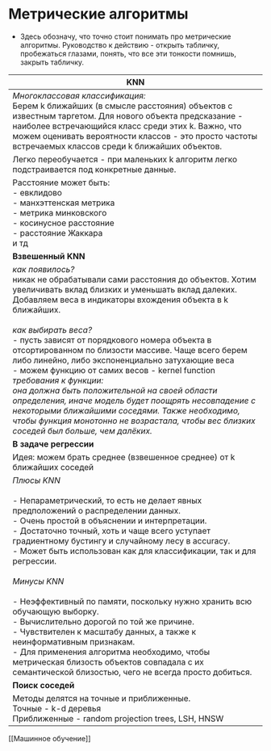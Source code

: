 # Метрические алгоритмы

- Здесь обозначу, что точно стоит понимать про метрические алгоритмы.
Руководство к действию - открыть табличку, пробежаться глазами, понять, что все эти тонкости помнишь, закрыть табличку.

| **KNN**                                                                                                                                                                                                                                                                                                                                                                                                                                                                                                                                                                                                                                                                                                                                                              |
| -------------------------------------------------------------------------------------------------------------------------------------------------------------------------------------------------------------------------------------------------------------------------------------------------------------------------------------------------------------------------------------------------------------------------------------------------------------------------------------------------------------------------------------------------------------------------------------------------------------------------------------------------------------------------------------------------------------------------------------------------------------------- |
| *Многоклассовая классификация:*<br>    Берем k ближайших (в смысле расстояния) объектов с известным таргетом. Для нового объекта предсказание - наиболее встречающийся класс среди этих k. Важно, что можем оценивать вероятности классов - это просто частоты встречаемых классов среди k ближайших объектов.                                                                                                                                                                                                                                                                                                                                                                                                                                                       |
| Легко переобучается - при маленьких k алгоритм легко подстраивается под конкретные данные.                                                                                                                                                                                                                                                                                                                                                                                                                                                                                                                                                                                                                                                                           |
| Расстояние может быть:<br>    - евклидово<br>    - манхэттенская метрика<br>    - метрика минковского <br>    - косинусное расстояние <br>    - расстояние Жаккара <br>    и тд                                                                                                                                                                                                                                                                                                                                                                                                                                                                                                                                                                                      |
| **Взвешенный KNN**                                                                                                                                                                                                                                                                                                                                                                                                                                                                                                                                                                                                                                                                                                                                                   |
| *как появилось?*<br>    никак не обрабатывали сами расстояния до объектов. Хотим увеличивать вклад близких и уменьшать вклад далеких. Добавляем веса в индикаторы вхождения объекта в k ближайших.<br>    <br>*как выбирать веса?*<br>    - пусть зависят от порядкового номера объекта в отсортированном по близости массиве. Чаще всего берем либо линейно, либо экспоненциально затухающие веса<br>    - можем функцию от самих весов - kernel function<br>    *требования к функции:<br>    она должна быть положительной на своей области определения, иначе модель будет поощрять несовпадение с некоторыми ближайшими соседями. Также необходимо, чтобы функция монотонно не возрастала, чтобы вес близких соседей был больше, чем далёких.*                  |
| **В задаче регрессии**                                                                                                                                                                                                                                                                                                                                                                                                                                                                                                                                                                                                                                                                                                                                               |
| Идея: можем брать среднее (взвешенное среднее) от k ближайших соседей                                                                                                                                                                                                                                                                                                                                                                                                                                                                                                                                                                                                                                                                                                |
| *Плюсы KNN*<br>    <br>    - Непараметрический, то есть не делает явных предположений о распределении данных.<br>    - Очень простой в объяснении и интерпретации.<br>    - Достаточно точный, хоть и чаще всего уступает градиентному бустингу и случайному лесу в accuracy.<br>    - Может быть использован как для классификации, так и для регрессии.<br>    <br>*Минусы KNN*<br>    <br>    - Неэффективный по памяти, поскольку нужно хранить всю обучающую выборку.<br>    - Вычислительно дорогой по той же причине.<br>    - Чувствителен к масштабу данных, а также к неинформативным признакам.<br>    - Для применения алгоритма необходимо, чтобы метрическая близость объектов совпадала с их семантической близостью, чего не всегда просто добиться. |
| **Поиск соседей**                                                                                                                                                                                                                                                                                                                                                                                                                                                                                                                                                                                                                                                                                                                                                    |
|  Методы делятся на точные и приближенные. <br>    Точные - k-d деревья<br>    Приближенные - random projection trees, LSH, HNSW                                                                                                                                                                                                                                                                                                                                                                                                                                                                                                                                                                                                                                      |
[[Машинное обучение]]
